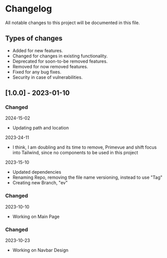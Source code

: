 # Changelog

All notable changes to this project will be documented in this file.

## Types of changes

- Added for new features.
- Changed for changes in existing functionality.
- Deprecated for soon-to-be removed features.
- Removed for now removed features.
- Fixed for any bug fixes.
- Security in case of vulnerabilities.

## [1.0.0] - 2023-01-10

### Changed

2024-15-02

- Updating path and location

2023-24-11

- I think, I am doubling and its time to remove, Primevue and shift focus into Tailwind, since no components to be used in this project

2023-15-10

- Updated dependencies
- Renaming Repo, removing the file name versioning, instead to use "Tag"
- Creating new Branch, "ev"

### Changed

2023-10-10

- Working on Main Page

### Changed

2023-10-23

- Working on Navbar Design
